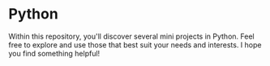 # Python
Within this repository, you'll discover several mini projects in Python. Feel free to explore and use those that best suit your needs and interests. I hope you find something helpful!

